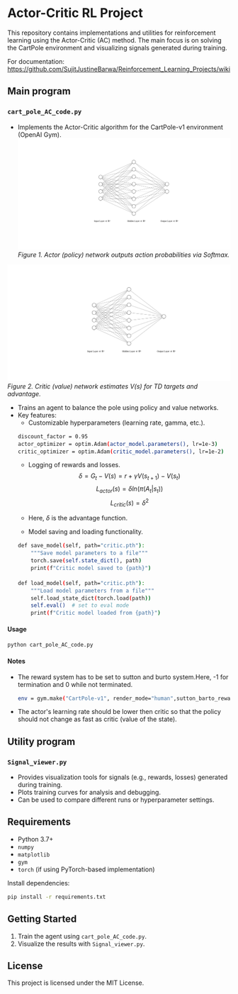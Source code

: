 # Actor-Critic RL Project

This repository contains implementations and utilities for reinforcement learning using the Actor-Critic (AC) method. The main focus is on solving the CartPole environment and visualizing signals generated during training.

For documentation:
https://github.com/SujitJustineBarwa/Reinforcement_Learning_Projects/wiki

## Main program

### `cart_pole_AC_code.py`

- Implements the Actor-Critic algorithm for the CartPole-v1 environment (OpenAI Gym).
![Actor network](policy_network.svg)  
*Figure 1. Actor (policy) network outputs action probabilities via Softmax.*

![Critic network](value_network.svg)  
*Figure 2. Critic (value) network estimates V(s) for TD targets and advantage.*
- Trains an agent to balance the pole using policy and value networks.
- Key features:
    - Customizable hyperparameters (learning rate, gamma, etc.).
    ```bash
    discount_factor = 0.95
    actor_optimizer = optim.Adam(actor_model.parameters(), lr=1e-3)
    critic_optimizer = optim.Adam(critic_model.parameters(), lr=1e-2)

    ```
    - Logging of rewards and losses.
    $$ \delta = G_t - V(s) = r + \gamma V(s_{t+1}) - V(s_t) $$
    $$ L_{actor}(s) = \delta ln(\pi(A_t | s_t)) $$
    $$ L_{critic}(s) = \delta^2 $$

    - Here, $\delta$ is the advantage function.

    - Model saving and loading functionality.
    ```bash
    def save_model(self, path="critic.pth"):
        """Save model parameters to a file"""
        torch.save(self.state_dict(), path)
        print(f"Critic model saved to {path}")

    def load_model(self, path="critic.pth"):
        """Load model parameters from a file"""
        self.load_state_dict(torch.load(path))
        self.eval()  # set to eval mode
        print(f"Critic model loaded from {path}")
    ```

#### Usage

```bash
python cart_pole_AC_code.py
```

#### Notes
- The reward system has to be set to sutton and burto system.Here, -1 for termination and 0 while not terminated.
    ```bash
    env = gym.make("CartPole-v1", render_mode="human",sutton_barto_reward=True)
    ```
- The actor's learning rate should be lower then critic so that the policy should not change as fast as critic (value of the state).


## Utility program

### `Signal_viewer.py`

- Provides visualization tools for signals (e.g., rewards, losses) generated during training.
- Plots training curves for analysis and debugging.
- Can be used to compare different runs or hyperparameter settings.

## Requirements

- Python 3.7+
- `numpy`
- `matplotlib`
- `gym`
- `torch` (if using PyTorch-based implementation)

Install dependencies:

```bash
pip install -r requirements.txt
```

## Getting Started

1. Train the agent using `cart_pole_AC_code.py`.
2. Visualize the results with `Signal_viewer.py`.

## License

This project is licensed under the MIT License.
